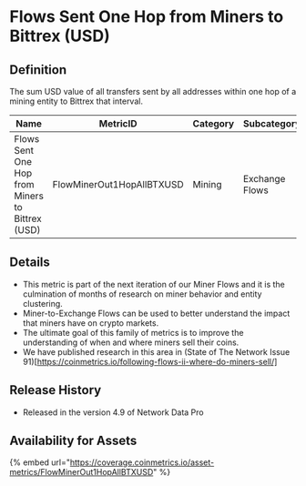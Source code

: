 # Flows Sent One Hop from Miners to Bittrex (USD)

## Definition

The sum USD value of all transfers sent by all addresses within one hop of a mining entity to Bittrex that interval.

| Name                                            | MetricID                  | Category | Subcategory    | Type | Unit | Interval |
| ----------------------------------------------- | ------------------------- | -------- | -------------- | ---- | ---- | -------- |
| Flows Sent One Hop from Miners to Bittrex (USD) | FlowMinerOut1HopAllBTXUSD | Mining   | Exchange Flows | Sum  | USD  | 1 day    |

## Details

* This metric is part of the next iteration of our Miner Flows and it is the culmination of months of research on miner behavior and entity clustering.
* Miner-to-Exchange Flows can be used to better understand the impact that miners have on crypto markets.
* The ultimate goal of this family of metrics is to improve the understanding of when and where miners sell their coins.
* We have published research in this area in (State of The Network Issue 91)\[https://coinmetrics.io/following-flows-ii-where-do-miners-sell/]

## Release History

* Released in the version 4.9 of Network Data Pro

## Availability for Assets

{% embed url="https://coverage.coinmetrics.io/asset-metrics/FlowMinerOut1HopAllBTXUSD" %}
